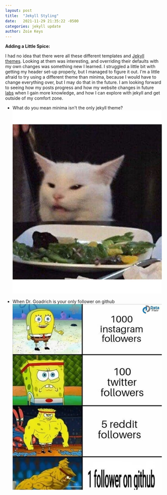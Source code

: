 ```yaml
---
layout: post
title:  "Jekyll Styling"
date:   2021-11-29 21:35:22 -0500
categories: jekyll update
author: Zoie Keys
---
```


**Adding a Little Spice:**

I had no idea that there were all these different templates and [Jekyll themes](https://jekyllrb.com/docs/themes/). Looking at them was interesting, and overriding their defaults with my own changes was something new I learned. I struggled a little bit with getting my header set-up properly, but I managed to figure it out. I'm a little afraid to try using a different theme than minima, because I would have to change everything over, but I may do that in the future. I am looking forward to seeing how my posts progress and how my website changes in future [labs](https://hendrix-cs.github.io/csci340/#labs) when I gain more knowledge, and how I can explore with jekyll and get outside of my comfort zone.

- What do you mean minima isn't the only jekyll theme?
![confused cat](confusedcat.jpg)

- When Dr. Goadrich is your only follower on github
![github meme](gitmeme.jpg)
